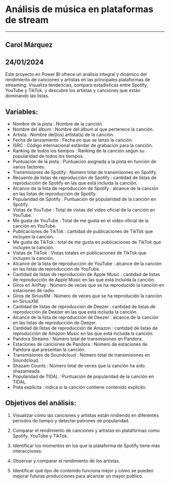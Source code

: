 # Análisis de música en plataformas de stream
---
 ## **Carol Márquez**
  24/01/2024
---
Este proyecto en Power BI ofrece un análisis integral y dinámico del rendimiento de canciones y artistas en las principales plataformas de streaming. 
Visualiza tendencias, compara estadísticas entre Spotify, YouTube y TikTok, y descubre los artistas y canciones que están dominando las listas.
## Variables:
- Nombre de la pista : Nombre de la canción.
- Nombre del álbum : Nombre del álbum al que pertenece la canción.
- Artista : Nombre del(los) artista(s) de la canción.
- Fecha de lanzamiento : Fecha en que se lanzó la canción.
- ISRC : Código internacional estándar de grabación para la canción.
- Ranking de todos los tiempos : Ranking de la canción según su popularidad de todos los tiempos.
- Puntuación de la pista : Puntuación asignada a la pista en función de varios factores.
- Transmisiones de Spotify : Número total de transmisiones en Spotify.
- Recuento de listas de reproducción de Spotify : cantidad de listas de reproducción de Spotify en las que está incluida la canción.
- Alcance de la lista de reproducción de Spotify : alcance de la canción en las listas de reproducción de Spotify.
- Popularidad de Spotify : Puntuación de popularidad de la canción en Spotify.
- Vistas de YouTube : Total de vistas del vídeo oficial de la canción en YouTube.
- Me gusta de YouTube : Total de me gusta en el vídeo oficial de la canción en YouTube.
- Publicaciones de TikTok : cantidad de publicaciones de TikTok que incluyen la canción.
- Me gusta de TikTok : total de me gusta en publicaciones de TikTok que incluyen la canción.
- Vistas de TikTok : Vistas totales en publicaciones de TikTok que incluyen la canción.
- Alcance de la lista de reproducción de YouTube : alcance de la canción en las listas de reproducción de YouTube.
- Cantidad de listas de reproducción de Apple Music : cantidad de listas de reproducción de Apple Music en las que está incluida la canción.
- Giros en AirPlay : Número de veces que se ha reproducido la canción en estaciones de radio.
- Giros de SiriusXM : Número de veces que se ha reproducido la canción en SiriusXM.
- Cantidad de listas de reproducción de Deezer : cantidad de listas de reproducción de Deezer en las que está incluida la canción.
- Alcance de la lista de reproducción de Deezer : alcance de la canción en las listas de reproducción de Deezer.
- Cantidad de listas de reproducción de Amazon : cantidad de listas de reproducción de Amazon Music en las que está incluida la canción.
- Pandora Streams : Número total de transmisiones en Pandora.
- Estaciones de canciones de Pandora : Número de estaciones de Pandora que presentan la canción.
- Transmisiones de Soundcloud : Número total de transmisiones en Soundcloud.
- Shazam Counts : Número total de veces que la canción ha sido shazameada.
- Popularidad de TIDAL : Puntuación de popularidad de la canción en TIDAL.
- Pista explícita : indica si la canción contiene contenido explícito.
  
## Objetivos del análisis:

1. Visualizar cómo las canciones y artistas están rindiendo en diferentes periodos de tiempo y detectar patrones de popularidad.

2. Comparar el rendimiento de canciones y artistas en plataformas como Spotify, YouTube y TikTok.
   
4. Identificar los momentos en los que la plataforma de Spotify tiene más interacciones.

5. Observar y comparar el rendimiento de los artistas.

6. Identificar qué tipo de contenido funciona mejor y cómo se pueden mejorar futuras producciones para alcanzar un mayor público.
